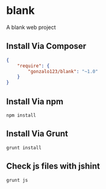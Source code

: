 # blank

A blank web project

## Install Via Composer

```json
{
    "require": {
        "gonzalo123/blank": "~1.0"
    }
}
```

## Install Via npm

```
npm install
```

## Install Via Grunt

```
grunt install
```

## Check js files with jshint

```
grunt js
```